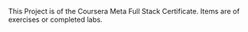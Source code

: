 This Project is of the Coursera Meta Full Stack Certificate. 
Items are of exercises or completed labs.
